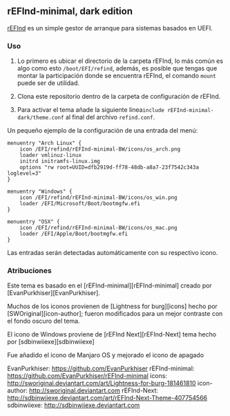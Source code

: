 ## rEFInd-minimal, dark edition

[rEFInd](http://www.rodsbooks.com/refind/) es un simple gestor de arranque para sistemas basados en UEFI.

### Uso

 1. Lo primero es ubicar el directorio de la carpeta rEFInd, lo más común es algo como esto `/boot/EFI/refind`, además, es 
    posible que tengas que montar la participación donde se encuentra rEFInd, el comando `mount` puede ser de utilidad.

 2. Clona este repositorio dentro de la carpeta de configuración de rEFInd.

 3. Para activar el tema añade la siguiente linea`include rEFInd-minimal-dark/theme.conf` al final del archivo `refind.conf`.

Un pequeño ejemplo de la configuración de una entrada del menú:

```nginx
menuentry "Arch Linux" {
	icon /EFI/refind/rEFInd-minimal-BW/icons/os_arch.png
	loader vmlinuz-linux
	initrd initramfs-linux.img
	options "rw root=UUID=dfb2919d-ff78-48db-a8a7-23f7542c343a loglevel=3"
}

menuentry "Windows" {
	icon /EFI/refind/rEFInd-minimal-BW/icons/os_win.png
	loader /EFI/Microsoft/Boot/bootmgfw.efi
}

menuentry "OSX" {
	icon /EFI/refind/rEFInd-minimal-BW/icons/os_mac.png
	loader /EFI/Apple/Boot/bootmgfw.efi
}
```

Las entradas serán detectadas automáticamente con su respectivo icono.

### Atribuciones

Este tema es basado en el [rEFInd-minimal][rEFInd-minimal] creado por [EvanPurkhiser][EvanPurkhiser].

Muchos de los iconos provienen de [Lightness for burg][icons] hecho por [SWOriginal][icon-author]; fueron modificados para un mejor contraste con el fondo oscuro del tema.

El icono de Windows proviene de [rEFInd Next][rEFInd-Next] tema hecho por [sdbinwiiexe][sdbinwiiexe]

Fue añadido el icono de Manjaro OS y mejorado el icono de apagado

EvanPurkhiser: https://github.com/EvanPurkhiser
rEFInd-minimal: https://github.com/EvanPurkhiser/rEFInd-minimal
icons: http://sworiginal.deviantart.com/art/Lightness-for-burg-181461810
icon-author: http://sworiginal.deviantart.com
rEFInd-Next: http://sdbinwiiexe.deviantart.com/art/rEFInd-Next-Theme-407754566
sdbinwiiexe: http://sdbinwiiexe.deviantart.com
